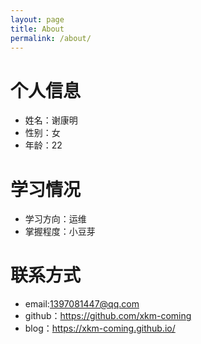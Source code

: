 ```yaml
---
layout: page
title: About
permalink: /about/
---
```


# 个人信息
- 姓名：谢康明
- 性别：女
- 年龄：22

# 学习情况
- 学习方向：运维
- 掌握程度：小豆芽

# 联系方式
- email:1397081447@qq.com
- github：https://github.com/xkm-coming
- blog：https://xkm-coming.github.io/
